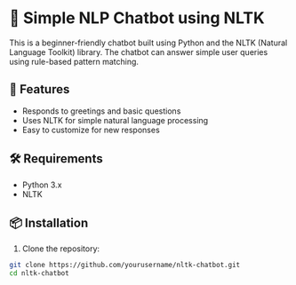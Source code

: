 # 🤖 Simple NLP Chatbot using NLTK

This is a beginner-friendly chatbot built using Python and the NLTK (Natural Language Toolkit) library. The chatbot can answer simple user queries using rule-based pattern matching.

## 🚀 Features

- Responds to greetings and basic questions
- Uses NLTK for simple natural language processing
- Easy to customize for new responses

## 🛠️ Requirements

- Python 3.x
- NLTK

## 📦 Installation

1. Clone the repository:

```bash
git clone https://github.com/yourusername/nltk-chatbot.git
cd nltk-chatbot
